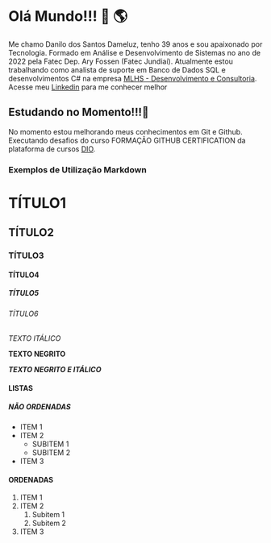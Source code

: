 # Olá Mundo!!! 👋 🌎

Me chamo Danilo dos Santos Dameluz, tenho 39 anos e sou apaixonado por Tecnologia.
Formado em Análise e Desenvolvimento de Sistemas no ano de 2022 pela Fatec Dep. Ary Fossen (Fatec Jundiaí).
Atualmente estou trabalhando como analista de suporte em Banco de Dados SQL e desenvolvimentos C# na empresa [MLHS - Desenvolvimento e Consultoria](https://www.mlhs.com.br/).
Acesse meu [Linkedin](https://www.linkedin.com/in/danilo-dos-santos-dameluz-757b7992/) para me conhecer melhor

## Estudando no Momento!!!🌱
No momento estou melhorando meus conhecimentos em Git e Github.
Executando desafios do curso FORMAÇÃO GITHUB CERTIFICATION da plataforma de cursos [DIO](https://web.dio.me/home).

### Exemplos de Utilização Markdown
# TÍTULO1
## TÍTULO2
### TÍTULO3
#### TÍTULO4
##### TÍTULO5
###### TÍTULO6

*TEXTO ITÁLICO*

**TEXTO NEGRITO**

***TEXTO NEGRITO E ITÁLICO***

#### LISTAS
##### NÃO ORDENADAS
- ITEM 1
- ITEM 2
  - SUBITEM 1
  - SUBITEM 2
- ITEM 3

#### ORDENADAS
1. ITEM 1
2. ITEM 2
    1. Subitem 1
    2. Subitem 2 
3. ITEM 3


  

<!--
**danilodameluz/danilodameluz** is a ✨ _special_ ✨ repository because its `README.md` (this file) appears on your GitHub profile.

Here are some ideas to get you started:

- 🔭 I’m currently working on ...
- 🌱 I’m currently learning ...
- 👯 I’m looking to collaborate on ...
- 🤔 I’m looking for help with ...
- 💬 Ask me about ...
- 📫 How to reach me: ...
- 😄 Pronouns: ...
- ⚡ Fun fact: ...
-->
